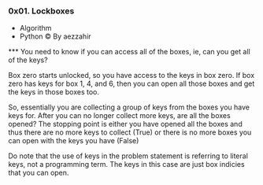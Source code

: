 ### 0x01. Lockboxes
- Algorithm
- Python
© By aezzahir


*** You need to know if you can access all of the boxes, ie, can you get all of the keys?

Box zero starts unlocked, so you have access to the keys in box zero. If box zero has keys for box 1, 4, and 6, then you can open all those boxes and get the keys in those boxes too.

So, essentially you are collecting a group of keys from the boxes you have keys for. After you can no longer collect more keys, are all the boxes opened? The stopping point is either you have opened all the boxes and thus there are no more keys to collect (True) or there is no more boxes you can open with the keys you have (False)

Do note that the use of keys in the problem statement is referring to literal keys, not a programming term. The keys in this case are just box indicies that you can open.